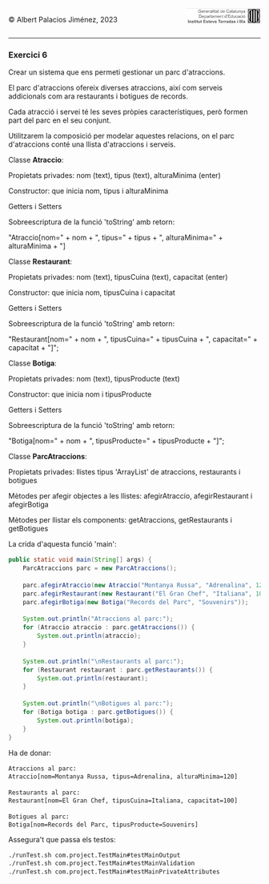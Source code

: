 <div style="display: flex; width: 100%;">
    <div style="flex: 1; padding: 0px;">
        <p>© Albert Palacios Jiménez, 2023</p>
    </div>
    <div style="flex: 1; padding: 0px; text-align: right;">
        <img src="../../assets/ieti.png" height="32" alt="Logo de IETI" style="max-height: 32px;">
    </div>
</div>
<hr/>

### Exercici 6

Crear un sistema que ens permeti gestionar un parc d'atraccions.

El parc d'atraccions ofereix diverses atraccions, així com serveis addicionals com ara restaurants i botigues de records. 

Cada atracció i servei té les seves pròpies característiques, però formen part del parc en el seu conjunt. 

Utilitzarem la composició per modelar aquestes relacions, on el parc d'atraccions conté una llista d'atraccions i serveis.

Classe **Atraccio**:

Propietats privades: nom (text), tipus (text), alturaMinima (enter)

Constructor: que inicia nom, tipus i alturaMinima

Getters i Setters

Sobreescriptura de la funció 'toString' amb retorn: 

"Atraccio[nom=" + nom + ", tipus=" + tipus + ", alturaMinima=" + alturaMinima + "]

Classe **Restaurant**:

Propietats privades: nom (text), tipusCuina (text), capacitat (enter)

Constructor: que inicia nom, tipusCuina i capacitat

Getters i Setters

Sobreescriptura de la funció 'toString' amb retorn: 

"Restaurant[nom=" + nom + ", tipusCuina=" + tipusCuina + ", capacitat=" + capacitat + "]";

Classe **Botiga**:

Propietats privades: nom (text), tipusProducte (text)

Constructor: que inicia nom i tipusProducte

Getters i Setters

Sobreescriptura de la funció 'toString' amb retorn: 

"Botiga[nom=" + nom + ", tipusProducte=" + tipusProducte + "]";

Classe **ParcAtraccions**:

Propietats privades: llistes tipus 'ArrayList' de atraccions, restaurants i botigues

Mètodes per afegir objectes a les llistes: afegirAtraccio, afegirRestaurant i afegirBotiga

Mètodes per llistar els components: getAtraccions, getRestaurants i getBotigues

La crida d'aquesta funció 'main':

```java
public static void main(String[] args) {
    ParcAtraccions parc = new ParcAtraccions();

    parc.afegirAtraccio(new Atraccio("Montanya Russa", "Adrenalina", 120));
    parc.afegirRestaurant(new Restaurant("El Gran Chef", "Italiana", 100));
    parc.afegirBotiga(new Botiga("Records del Parc", "Souvenirs"));

    System.out.println("Atraccions al parc:");
    for (Atraccio atraccio : parc.getAtraccions()) {
        System.out.println(atraccio);
    }

    System.out.println("\nRestaurants al parc:");
    for (Restaurant restaurant : parc.getRestaurants()) {
        System.out.println(restaurant);
    }

    System.out.println("\nBotigues al parc:");
    for (Botiga botiga : parc.getBotigues()) {
        System.out.println(botiga);
    }
}
```

Ha de donar:

```text
Atraccions al parc:
Atraccio[nom=Montanya Russa, tipus=Adrenalina, alturaMinima=120]

Restaurants al parc:
Restaurant[nom=El Gran Chef, tipusCuina=Italiana, capacitat=100]

Botigues al parc:
Botiga[nom=Records del Parc, tipusProducte=Souvenirs]
```

Assegura't que passa els testos:

```bash
./runTest.sh com.project.TestMain#testMainOutput
./runTest.sh com.project.TestMain#testMainValidation
./runTest.sh com.project.TestMain#testMainPrivateAttributes
```

